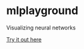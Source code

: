 # mlplayground

Visualizing neural networks

[Try it out here](https://mattrmc1.github.io/mlplayground/)
